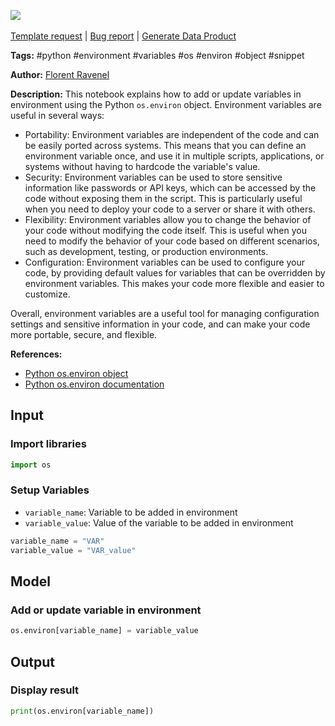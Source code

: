 <a href="https://app.naas.ai/user-redirect/naas/downloader?url=https://raw.githubusercontent.com/jupyter-naas/awesome-notebooks/master/OS/OS_Add_new_environment_variable.ipynb" target="_parent"><img src="https://naasai-public.s3.eu-west-3.amazonaws.com/Open_in_Naas_Lab.svg"/></a><br><br><a href="https://github.com/jupyter-naas/awesome-notebooks/issues/new?assignees=&labels=&template=template-request.md&title=Tool+-+Action+of+the+notebook+">Template request</a> | <a href="https://github.com/jupyter-naas/awesome-notebooks/issues/new?assignees=&labels=bug&template=bug_report.md&title=OS+-+Add+new+environment+variable:+Error+short+description">Bug report</a> | <a href="https://app.naas.ai/user-redirect/naas/downloader?url=https://raw.githubusercontent.com/jupyter-naas/awesome-notebooks/master/Naas/Naas_Start_data_product.ipynb" target="_parent">Generate Data Product</a>

**Tags:** #python #environment #variables #os #environ #object #snippet

**Author:** [Florent Ravenel](https://www.linkedin.com/in/florent-ravenel/)

**Description:** This notebook explains how to add or update variables in environment using the Python `os.environ` object. Environment variables are useful in several ways:
- Portability: Environment variables are independent of the code and can be easily ported across systems. This means that you can define an environment variable once, and use it in multiple scripts, applications, or systems without having to hardcode the variable's value.
- Security: Environment variables can be used to store sensitive information like passwords or API keys, which can be accessed by the code without exposing them in the script. This is particularly useful when you need to deploy your code to a server or share it with others.
- Flexibility: Environment variables allow you to change the behavior of your code without modifying the code itself. This is useful when you need to modify the behavior of your code based on different scenarios, such as development, testing, or production environments.
- Configuration: Environment variables can be used to configure your code, by providing default values for variables that can be overridden by environment variables. This makes your code more flexible and easier to customize.

Overall, environment variables are a useful tool for managing configuration settings and sensitive information in your code, and can make your code more portable, secure, and flexible.

**References:**
- [Python os.environ object](https://www.geeksforgeeks.org/python-os-environ-object/)
- [Python os.environ documentation](https://docs.python.org/3/library/os.html#os.environ)

## Input

### Import libraries


```python
import os
```

### Setup Variables
- `variable_name`: Variable to be added in environment
- `variable_value`: Value of the variable to be added in environment


```python
variable_name = "VAR"
variable_value = "VAR_value"
```

## Model

### Add or update variable in environment


```python
os.environ[variable_name] = variable_value
```

## Output

### Display result


```python
print(os.environ[variable_name])
```

 
